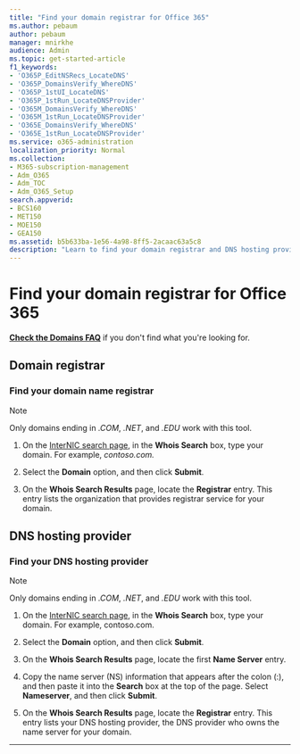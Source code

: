 ```yaml
---
title: "Find your domain registrar for Office 365"
ms.author: pebaum
author: pebaum
manager: mnirkhe
audience: Admin
ms.topic: get-started-article
f1_keywords:
- 'O365P_EditNSRecs_LocateDNS'
- 'O365P_DomainsVerify_WhereDNS'
- 'O365P_1stUI_LocateDNS'
- 'O365P_1stRun_LocateDNSProvider'
- 'O365M_DomainsVerify_WhereDNS'
- 'O365M_1stRun_LocateDNSProvider'
- 'O365E_DomainsVerify_WhereDNS'
- 'O365E_1stRun_LocateDNSProvider'
ms.service: o365-administration
localization_priority: Normal
ms.collection: 
- M365-subscription-management
- Adm_O365
- Adm_TOC
- Adm_O365_Setup
search.appverid:
- BCS160
- MET150
- MOE150
- GEA150
ms.assetid: b5b633ba-1e56-4a98-8ff5-2acaac63a5c8
description: "Learn to find your domain registrar and DNS hosting provider using  InterNIC search."
---
```


# Find your domain registrar for Office 365

 **[Check the Domains FAQ](../setup/domains-faq.md)** if you don't find what you're looking for. 
  
## Domain registrar
  
### Find your domain name registrar

>[!NOTE]
> Only domains ending in *.COM*, *.NET*, and *.EDU* work with this tool.
  
1. On the [InterNIC search page]( https://go.microsoft.com/fwlink/p/?LinkId=402770), in the **Whois Search** box, type your domain. For example,  *contoso.com.* 
    
2. Select the **Domain** option, and then click **Submit**.
    
3. On the **Whois Search Results** page, locate the **Registrar** entry. This entry lists the organization that provides registrar service for your domain. 
    
## DNS hosting provider
  
### Find your DNS hosting provider

>[!NOTE]
> Only domains ending in *.COM*, *.NET*, and *.EDU* work with this tool.
  
1. On the [InterNIC search page]( https://go.microsoft.com/fwlink/p/?LinkId=402770), in the **Whois Search** box, type your domain. For example, contoso.com. 
    
2. Select the **Domain** option, and then click **Submit**.
    
3. On the **Whois Search Results** page, locate the first **Name Server** entry. 
    
4. Copy the name server (NS) information that appears after the colon (:), and then paste it into the **Search** box at the top of the page. Select **Nameserver**, and then click **Submit**.
    
5. On the **Whois Search Results** page, locate the **Registrar** entry. This entry lists your DNS hosting provider, the DNS provider who owns the name server for your domain. 
    
---

